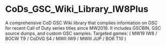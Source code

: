 # CoDs_GSC_Wiki_Library_IW8Plus
A comprehensive CoD GSC Wiki library that compiles information on GSC for recent Call of Duty series titles since MW2019. It includes GSCBIN, GSC source dumps, and custom GSC samples. Targeted games: ( MW19 IW8 / BOCW T9 / CoDVG S4 / MWII IW9 / MWIII JUP / BO6 T10 )
